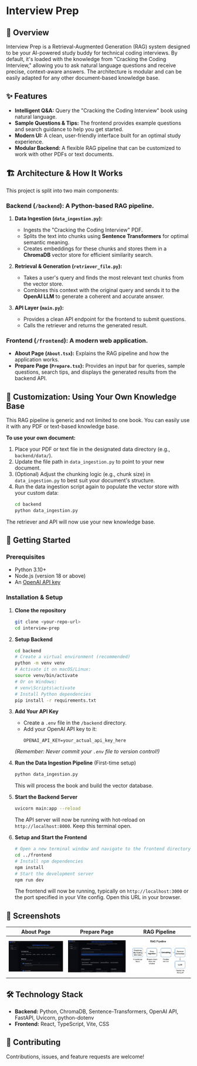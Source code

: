 # Interview Prep

## 📖 Overview
Interview Prep is a Retrieval-Augmented Generation (RAG) system designed to be your AI-powered study buddy for technical coding interviews. By default, it's loaded with the knowledge from "Cracking the Coding Interview," allowing you to ask natural language questions and receive precise, context-aware answers. The architecture is modular and can be easily adapted for any other document-based knowledge base.

## ✨ Features
- **Intelligent Q&A:** Query the "Cracking the Coding Interview" book using natural language.
- **Sample Questions & Tips:** The frontend provides example questions and search guidance to help you get started.
- **Modern UI:** A clean, user-friendly interface built for an optimal study experience.
- **Modular Backend:** A flexible RAG pipeline that can be customized to work with other PDFs or text documents.

## 🏗️ Architecture & How It Works
This project is split into two main components:

### Backend (`/backend`): A Python-based RAG pipeline.
1.  **Data Ingestion (`data_ingestion.py`):**
    - Ingests the "Cracking the Coding Interview" PDF.
    - Splits the text into chunks using **Sentence Transformers** for optimal semantic meaning.
    - Creates embeddings for these chunks and stores them in a **ChromaDB** vector store for efficient similarity search.

2.  **Retrieval & Generation (`retriever_file.py`):**
    - Takes a user's query and finds the most relevant text chunks from the vector store.
    - Combines this context with the original query and sends it to the **OpenAI LLM** to generate a coherent and accurate answer.

3.  **API Layer (`main.py`):**
    - Provides a clean API endpoint for the frontend to submit questions.
    - Calls the retriever and returns the generated result.

### Frontend (`/frontend`): A modern web application.
- **About Page (`About.tsx`):** Explains the RAG pipeline and how the application works.
- **Prepare Page (`Prepare.tsx`):** Provides an input bar for queries, sample questions, search tips, and displays the generated results from the backend API.

## 🔧 Customization: Using Your Own Knowledge Base
This RAG pipeline is generic and not limited to one book. You can easily use it with any PDF or text-based knowledge base.

**To use your own document:**
1.  Place your PDF or text file in the designated data directory (e.g., `backend/data/`).
2.  Update the file path in `data_ingestion.py` to point to your new document.
3.  (Optional) Adjust the chunking logic (e.g., chunk size) in `data_ingestion.py` to best suit your document's structure.
4.  Run the data ingestion script again to populate the vector store with your custom data:
    ```bash
    cd backend
    python data_ingestion.py
    ```
The retriever and API will now use your new knowledge base.

## 🚀 Getting Started

### Prerequisites
- Python 3.10+
- Node.js (version 18 or above)
- An [OpenAI API key](https://platform.openai.com/api-keys)

### Installation & Setup

1.  **Clone the repository**
    ```bash
    git clone <your-repo-url>
    cd interview-prep
    ```

2.  **Setup Backend**
    ```bash
    cd backend
    # Create a virtual environment (recommended)
    python -m venv venv
    # Activate it on macOS/Linux:
    source venv/bin/activate
    # Or on Windows:
    # venv\Scripts\activate
    # Install Python dependencies
    pip install -r requirements.txt
    ```

3.  **Add Your API Key**
    - Create a `.env` file in the `/backend` directory.
    - Add your OpenAI API key to it:
      ```env
      OPENAI_API_KEY=your_actual_api_key_here
      ```
    *(Remember: Never commit your `.env` file to version control!)*

4.  **Run the Data Ingestion Pipeline** (First-time setup)
    ```bash
    python data_ingestion.py
    ```
    This will process the book and build the vector database.

5.  **Start the Backend Server**
    ```bash
    uvicorn main:app --reload
    ```
    The API server will now be running with hot-reload on `http://localhost:8000`. Keep this terminal open.

6.  **Setup and Start the Frontend**
    ```bash
    # Open a new terminal window and navigate to the frontend directory
    cd ../frontend
    # Install npm dependencies
    npm install
    # Start the development server
    npm run dev
    ```
    The frontend will now be running, typically on `http://localhost:3000` or the port specified in your Vite config. Open this URL in your browser.

## 📸 Screenshots
| About Page | Prepare Page |RAG Pipeline |
| :---: | :---: |  :---: |
| <img src="./images/about-page.gif" width="400"/> | <img src="./images/prepare-page.gif" width="400"/> |  <img src="./images/RAGpipeline.png" width="400"/> |

## 🛠️ Technology Stack
- **Backend:** Python, ChromaDB, Sentence-Transformers, OpenAI API, FastAPI, Uvicorn, python-dotenv
- **Frontend:** React, TypeScript, Vite, CSS

## 🤝 Contributing
Contributions, issues, and feature requests are welcome!